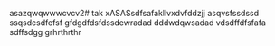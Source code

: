 asazqwqwwwcvcv2# tak
xASASsdfsafakllvxdvfddzjj
asqvsfssdssd
ssqsdcsdfefsf
gfdgdfdsfdssdewradad
dddwdqwsadad
vdsdffdfsfafa
sdffsdgg
grhrthrthr
